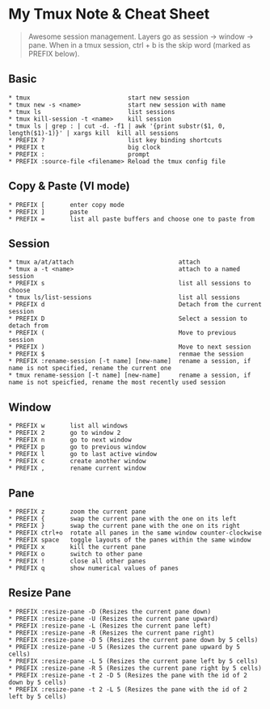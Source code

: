 # My Tmux Note & Cheat Sheet
>Awesome session management. Layers go as session -> window -> pane.
>When in a tmux session, ctrl + b is the skip word (marked as PREFIX below).

## Basic
    * tmux                           start new session
    * tmux new -s <name>             start new session with name
    * tmux ls                        list sessions
    * tmux kill-session -t <name>    kill session
    * tmux ls | grep : | cut -d. -f1 | awk '{print substr($1, 0, length($1)-1)}' | xargs kill  kill all sessions
    * PREFIX ?                       list key binding shortcuts
    * PREFIX t                       big clock
    * PREFIX :                       prompt
    * PREFIX :source-file <filename> Reload the tmux config file
## Copy & Paste (VI mode)
    * PREFIX [       enter copy mode
    * PREFIX ]       paste
    * PREFIX =       list all paste buffers and choose one to paste from
## Session
    * tmux a/at/attach                             attach
    * tmux a -t <name>                             attach to a named session
    * PREFIX s                                     list all sessions to choose
    * tmux ls/list-sessions                        list all sessions
    * PREFIX d                                     Detach from the current session
    * PREFIX D                                     Select a session to detach from
    * PREFIX (                                     Move to previous session
    * PREFIX )                                     Move to next session
    * PREFIX $                                     renmae the session
    * PREFIX :rename-session [-t name] [new-name]  rename a session, if name is not specified, rename the current one
    * tmux rename-session [-t name] [new-name]     rename a session, if name is not speicfied, rename the most recently used session
## Window
    * PREFIX w       list all windows
    * PREFIX 2       go to window 2
    * PREFIX n       go to next window
    * PREFIX p       go to previous window
    * PREFIX l       go to last active window
    * PREFIX c       create another window
    * PREFIX ,       rename current window
## Pane
    * PREFIX z       zoom the current pane
    * PREFIX {       swap the current pane with the one on its left
    * PREFIX }       swap the current pane with the one on its right
    * PREFIX ctrl+o  rotate all panes in the same window counter-clockwise
    * PREFIX space   toggle layouts of the panes within the same window
    * PREFIX x       kill the current pane
    * PREFIX o       switch to other pane
    * PREFIX !       close all other panes
    * PREFIX q       show numerical values of panes
## Resize Pane
    * PREFIX :resize-pane -D (Resizes the current pane down)
    * PREFIX :resize-pane -U (Resizes the current pane upward)
    * PREFIX :resize-pane -L (Resizes the current pane left)
    * PREFIX :resize-pane -R (Resizes the current pane right)
    * PREFIX :resize-pane -D 5 (Resizes the current pane down by 5 cells)
    * PREFIX :resize-pane -U 5 (Resizes the current pane upward by 5 cells)
    * PREFIX :resize-pane -L 5 (Resizes the current pane left by 5 cells)
    * PREFIX :resize-pane -R 5 (Resizes the current pane right by 5 cells)
    * PREFIX :resize-pane -t 2 -D 5 (Resizes the pane with the id of 2 down by 5 cells)
    * PREFIX :resize-pane -t 2 -L 5 (Resizes the pane with the id of 2 left by 5 cells)

[//]: # (Reference links used in the body of this note, which were stripped out by markdown processor. All comments won't be seen after rendering. SO post for comments in markdown - http://stackoverflow.com/questions/4823468/store-comments-in-markdown-syntax)

   [DILLINGER]: <http://dillinger.io/>
